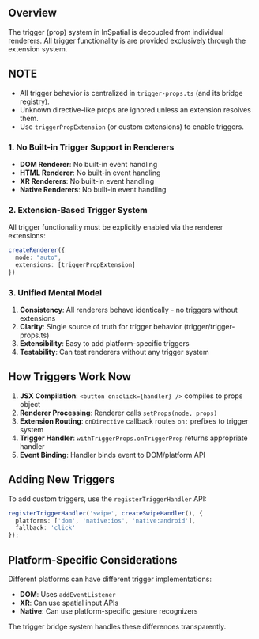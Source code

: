 ## Overview

The trigger (prop) system in InSpatial is decoupled from individual renderers. All trigger functionality is are provided exclusively through the extension system.

## NOTE

- All trigger behavior is centralized in `trigger-props.ts` (and its bridge registry).
- Unknown directive-like props are ignored unless an extension resolves them.
- Use `triggerPropExtension` (or custom extensions) to enable triggers.

### 1. No Built-in Trigger Support in Renderers

- **DOM Renderer**: No built-in event handling
- **HTML Renderer**: No built-in event handling  
- **XR Renderers**: No built-in event handling
- **Native Renderers**: No built-in event handling

### 2. Extension-Based Trigger System

All trigger functionality must be explicitly enabled via the renderer extensions:

```typescript
createRenderer({
  mode: "auto",
  extensions: [triggerPropExtension]
})
```

### 3. Unified Mental Model

1. **Consistency**: All renderers behave identically - no triggers without extensions
2. **Clarity**: Single source of truth for trigger behavior (trigger/trigger-props.ts)
3. **Extensibility**: Easy to add platform-specific triggers
4. **Testability**: Can test renderers without any trigger system

## How Triggers Work Now

1. **JSX Compilation**: `<button on:click={handler} />` compiles to props object
2. **Renderer Processing**: Renderer calls `setProps(node, props)`
3. **Extension Routing**: `onDirective` callback routes `on:` prefixes to trigger system
4. **Trigger Handler**: `withTriggerProps.onTriggerProp` returns appropriate handler
5. **Event Binding**: Handler binds event to DOM/platform API

## Adding New Triggers

To add custom triggers, use the `registerTriggerHandler` API:

```typescript
registerTriggerHandler('swipe', createSwipeHandler(), {
  platforms: ['dom', 'native:ios', 'native:android'],
  fallback: 'click'
});
```

## Platform-Specific Considerations

Different platforms can have different trigger implementations:

- **DOM**: Uses `addEventListener`
- **XR**: Can use spatial input APIs
- **Native**: Can use platform-specific gesture recognizers

The trigger bridge system handles these differences transparently.
